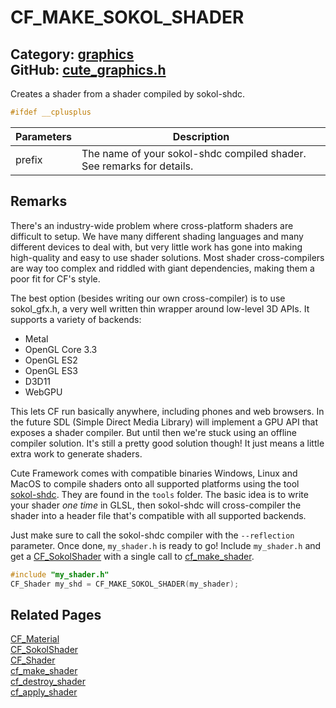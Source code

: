 [//]: # (This file is automatically generated by Cute Framework's docs parser.)
[//]: # (Do not edit this file by hand!)
[//]: # (See: https://github.com/RandyGaul/cute_framework/blob/master/samples/docs_parser.cpp)
[](../header.md ':include')

# CF_MAKE_SOKOL_SHADER

Category: [graphics](/api_reference?id=graphics)  
GitHub: [cute_graphics.h](https://github.com/RandyGaul/cute_framework/blob/master/include/cute_graphics.h)  
---

Creates a shader from a shader compiled by sokol-shdc.

```cpp
#ifdef __cplusplus
```

Parameters | Description
--- | ---
prefix | The name of your sokol-shdc compiled shader. See remarks for details.

## Remarks

There's an industry-wide problem where cross-platform shaders are difficult to setup. We have many
different shading languages and many different devices to deal with, but very little work has gone
into making high-quality and easy to use shader solutions. Most shader cross-compilers are way too
complex and riddled with giant dependencies, making them a poor fit for CF's style.

The best option (besides writing our own cross-compiler) is to use sokol_gfx.h, a very well written
thin wrapper around low-level 3D APIs. It supports a variety of backends:

 - Metal
 - OpenGL Core 3.3
 - OpenGL ES2
 - OpenGL ES3
 - D3D11
 - WebGPU

This lets CF run basically anywhere, including phones and web browsers. In the future SDL (Simple
Direct Media Library) will implement a GPU API that exposes a shader compiler. But until then we're
stuck using an offline compiler solution. It's still a pretty good solution though! It just means
a little extra work to generate shaders.

Cute Framework comes with compatible binaries Windows, Linux and MacOS to compile shaders onto
all supported platforms using the tool [sokol-shdc](https://github.com/floooh/sokol-tools/blob/master/docs/sokol-shdc.md). They are found in the `tools` folder.
The basic idea is to write your shader _one time_ in GLSL, then sokol-shdc will cross-compiler the shader
into a header file that's compatible with all supported backends.

Just make sure to call the sokol-shdc compiler with the `--reflection` parameter. Once done, `my_shader.h`
is ready to go! Include `my_shader.h` and get a [CF_SokolShader](/graphics/cf_sokolshader.md) with a single call to [cf_make_shader](/graphics/cf_make_shader.md).

```cpp
#include "my_shader.h"
CF_Shader my_shd = CF_MAKE_SOKOL_SHADER(my_shader);
```

## Related Pages

[CF_Material](/graphics/cf_material.md)  
[CF_SokolShader](/graphics/cf_sokolshader.md)  
[CF_Shader](/graphics/cf_shader.md)  
[cf_make_shader](/graphics/cf_make_shader.md)  
[cf_destroy_shader](/graphics/cf_destroy_shader.md)  
[cf_apply_shader](/graphics/cf_apply_shader.md)  
